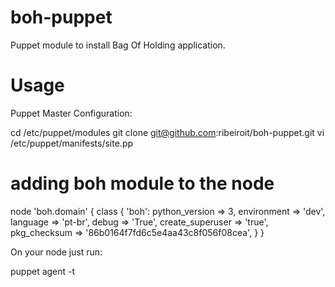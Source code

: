 # boh-puppet

Puppet module to install Bag Of Holding application.

Usage
=====

Puppet Master Configuration:

  cd /etc/puppet/modules
  git clone git@github.com:ribeiroit/boh-puppet.git
  vi /etc/puppet/manifests/site.pp
  
  # adding boh module to the node
  node 'boh.domain' {
    class { 'boh':
        python_version => 3,
        environment => 'dev',
        language => 'pt-br',
        debug => 'True',
        create_superuser => 'true',
        pkg_checksum => '86b0164f7fd6c5e4aa43c8f056f08cea',
    }
  }
  
On your node just run:

  puppet agent -t
  
  
  
  
